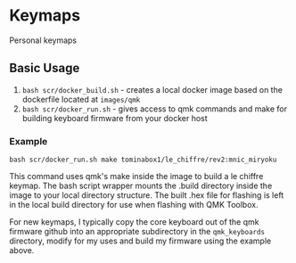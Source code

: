 # Keymaps

Personal keymaps

## Basic Usage

1. `bash scr/docker_build.sh` - creates a local docker image based on the dockerfile located at `images/qmk`
2. `bash scr/docker_run.sh` - gives access to qmk commands and make for building keyboard firmware from your docker host


### Example

`bash scr/docker_run.sh make tominabox1/le_chiffre/rev2:mnic_miryoku`

This command uses qmk's make inside the image to build a le chiffre keymap.  The bash script wrapper mounts the .build directory inside the image to your local directory structure.  The built .hex file for flashing is left in the local build directory for use when flashing with QMK Toolbox.

For new keymaps, I typically copy the core keyboard out of the qmk firmware github into an appropriate subdirectory in the `qmk_keyboards` directory, modify for my uses and build my firmware using the example above.  
